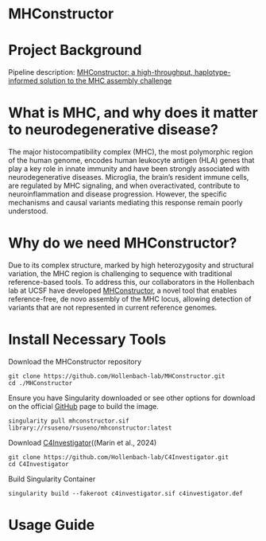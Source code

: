 # MHConstructor
# Project Background
Pipeline description: [MHConstructor: a high-throughput, haplotype-informed solution to the MHC assembly challenge](https://genomebiology.biomedcentral.com/articles/10.1186/s13059-024-03412-6)

# What is MHC, and why does it matter to neurodegenerative disease?
The major histocompatibility complex (MHC), the most polymorphic region of the human genome, encodes human leukocyte antigen (HLA) genes that play a key role in innate immunity and have been strongly associated with neurodegenerative diseases. Microglia, the brain’s resident immune cells, are regulated by MHC signaling, and when overactivated, contribute to neuroinflammation and disease progression. However, the specific mechanisms and causal variants mediating this response remain poorly understood. 

# Why do we need MHConstructor?
Due to its complex structure, marked by high heterozygosity and structural variation, the MHC region is challenging to sequence with traditional reference-based tools. To address this, our collaborators in the Hollenbach lab at UCSF have developed [MHConstructor](https://github.com/Hollenbach-lab/MHConstructor), a novel tool that enables reference-free, de novo assembly of the MHC locus, allowing detection of variants that are not represented in current reference genomes. 

# Install Necessary Tools
Download the MHConstructor repository
```
git clone https://github.com/Hollenbach-lab/MHConstructor.git
cd ./MHConstructor
```
Ensure you have Singularity downloaded or see other options for download on the official [GitHub](https://github.com/Hollenbach-lab/MHConstructor) page to build the image.
```
singularity pull mhconstructor.sif library://rsuseno/rsuseno/mhconstructor:latest
```

Download [C4Investigator](https://github.com/Hollenbach-lab/C4Investigator)((Marin et al., 2024)
```
git clone https://github.com/Hollenbach-lab/C4Investigator.git
cd C4Investigator
```
Build Singularity Container 
```
singularity build --fakeroot c4investigator.sif c4investigator.def
```
# Usage Guide 
